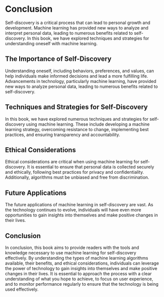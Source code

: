 # Conclusion

Self-discovery is a critical process that can lead to personal growth and development. Machine learning has provided new ways to analyze and interpret personal data, leading to numerous benefits related to self-discovery. In this book, we have explored techniques and strategies for understanding oneself with machine learning.

The Importance of Self-Discovery
--------------------------------

Understanding oneself, including behaviors, preferences, and values, can help individuals make informed decisions and lead a more fulfilling life. Advancements in technology, particularly machine learning, have provided new ways to analyze personal data, leading to numerous benefits related to self-discovery.

Techniques and Strategies for Self-Discovery
--------------------------------------------

In this book, we have explored numerous techniques and strategies for self-discovery using machine learning. These include developing a machine learning strategy, overcoming resistance to change, implementing best practices, and ensuring transparency and accountability.

Ethical Considerations
----------------------

Ethical considerations are critical when using machine learning for self-discovery. It is essential to ensure that personal data is collected securely and ethically, following best practices for privacy and confidentiality. Additionally, algorithms must be unbiased and free from discrimination.

Future Applications
-------------------

The future applications of machine learning in self-discovery are vast. As the technology continues to evolve, individuals will have even more opportunities to gain insights into themselves and make positive changes in their lives.

Conclusion
----------

In conclusion, this book aims to provide readers with the tools and knowledge necessary to use machine learning for self-discovery effectively. By understanding the types of machine learning algorithms available, their benefits, and ethical considerations, individuals can leverage the power of technology to gain insights into themselves and make positive changes in their lives. It is essential to approach the process with a clear understanding of what you hope to achieve, to focus on user experience, and to monitor performance regularly to ensure that the technology is being used effectively.


